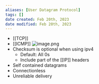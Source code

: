 ```yaml
---
aliases: [User Datagram Protocol]
tags: []
date created: Feb 20th, 2023
date modified: Feb 20th, 2023
---
```

- [[TCP]]
- [[ICMP]]
![image.png](https://img.ynchen.me/2023/02/0984bdedbc323ecd40f88f4cecc36af9.webp)
- Checksum is optional when using ipv4
	- Default: All 0s
	- Include part of the [[IP]] headers
 - Self contained datagrams
 - Connectionless
 - Unreliable delivery